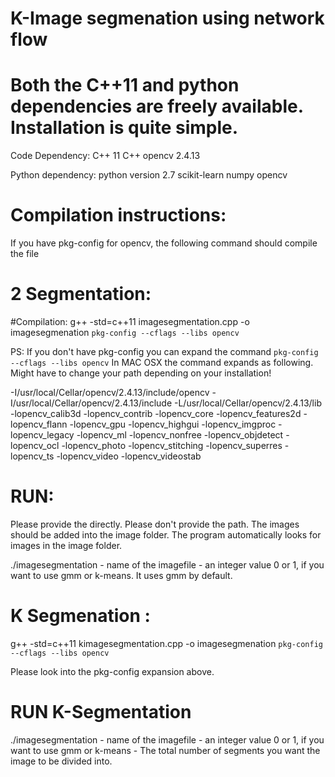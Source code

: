 # K-Image segmenation using network flow
# Both the C++11 and python dependencies are freely available. Installation is quite simple.
Code Dependency:
C++ 11
C++ opencv 2.4.13

Python dependency:
  python version 2.7
  scikit-learn
  numpy
  opencv

# Compilation instructions:
If you have pkg-config for opencv, the following command should compile the file

# 2 Segmentation:

#Compilation:
g++ -std=c++11 imagesegmentation.cpp -o imagesegmenation `pkg-config --cflags --libs opencv`

PS: If you don't have pkg-config you can expand the command `pkg-config --cflags --libs opencv`
In MAC OSX the command expands as following. Might have to change your path depending on your installation!

-I/usr/local/Cellar/opencv/2.4.13/include/opencv -I/usr/local/Cellar/opencv/2.4.13/include -L/usr/local/Cellar/opencv/2.4.13/lib -lopencv_calib3d -lopencv_contrib -lopencv_core -lopencv_features2d -lopencv_flann -lopencv_gpu -lopencv_highgui -lopencv_imgproc -lopencv_legacy -lopencv_ml -lopencv_nonfree -lopencv_objdetect -lopencv_ocl -lopencv_photo -lopencv_stitching -lopencv_superres -lopencv_ts -lopencv_video -lopencv_videostab

# RUN:
Please provide the <imagename> directly. Please don't provide the path. The images should be added into the image folder. The program automatically looks for images in the image folder.

./imagesegmentation <imagename> <clustering>
 <imagename> - name of the imagefile
 <clustering> - an integer value 0 or 1, if you want to use gmm or k-means. It uses gmm by default.
 
# K Segmenation :
 
 g++ -std=c++11 kimagesegmentation.cpp -o imagesegmenation `pkg-config --cflags --libs opencv`
 
 Please look into the pkg-config expansion above.
 
# RUN K-Segmentation
 
 ./imagesegmentation <imagename> <clustering> <numberOfSegments>
 <imagename> - name of the imagefile
 <clustering> - an integer value 0 or 1, if you want to use gmm or k-means
 <numberOfSegments> - The total number of segments you want the image to be divided into.
 
 
 
  
